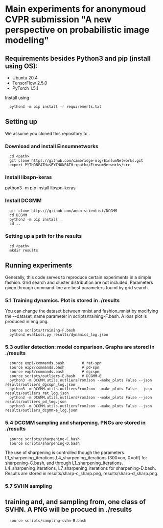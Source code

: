 # Main experiments for anonymoud CVPR submission "A new perspective on probabilistic image modeling"

## Requirements besides Python3 and pip (install using OS):
* Ubuntu 20.4
* TensorFlow 2.5.0
* PyTorch 1.5.1

Install using 

```
  python3 -m pip install -r requirements.txt
```

## Setting up
We assume you cloned this repository to <path>. 

### Download and install Einsumnetworks
```
  cd <path>
  git clone https://github.com/cambridge-mlg/EinsumNetworks.git
  export PYTHONPATH=$PYTHONPATH:<path>/EinsumNetworks/src
```

### Install libspn-keras
  python3 -m pip install libspn-keras


### Install DCGMM
```
  git clone https://github-com/anon-scientist/DCGMM
  cd DCGMM
  python3 -m pip install .
  cd ..
```

### Setting up a path for the results
```
  cd <path>
  mkdir results
```

## Running experiments
Generally, this code serves to reproduce certain experiments in a simple fashion. 
Grid search and cluster distribution are not included. Parameters given through command line are best parameters found by grid search.


### 5.1 Training dynamics. Plot is stored in ./results
You can change the dataset between mnist and fashion_mnist by modifying the --dataset_name parameter in scripts/training-F.bash. A loss plot is produced in eng.png.

```
  source scripts/training-F.bash
  python3 evalLoss.py results/dynamics_log.json
```

### 5.3 outlier detection: model comparison. Graphs are stored in ./results
```
  source exp1/commands.bash        # rat-spn
  source exp2/commands.bash        # pd-spn
  source exp3/commands.bash        # dgcspn
  source scripts/outliers-E.bash   # DCGMM-E
  python3 -m DCGMM.utils.outliersFromJson --make_plots False --json results/outliers_dgcspn_log.json
  python3 -m DCGMM.utils.outliersFromJson --make_plots False --json results/outliers_rat_log.json
  python3 -m DCGMM.utils.outliersFromJson --make_plots False --json results/outliers_pd_log.json
  python3 -m DCGMM.utils.outliersFromJson --make_plots False --json results/outliers_dcgmm-e_log.json
```

### 5.4 DCGMM sampling and sharpening. PNGs are stored in ./results
```
  source scripts/sharpening-C.bash
  source scripts/sharpening-D.bash
```
The use of sharpening is controlled though the parameters L1_sharpening_iterations,L4_sharpening_iterations (300=on, 0=off) for sharpening-C.bash, 
and through L1_sharpening_iterations, L4_sharpening_iterations, L7_sharpening_iterations for sharpening-D.bash.
Results are stored in results/sharp-c_sharp.png, results/sharp-d_sharp.png.

### 5.7 SVHN sampling
  ## training and, and sampling from, one class of SVHN. A PNG will be procued in ./results
```
  source scripts/sampling-svhn-B.bash
```



